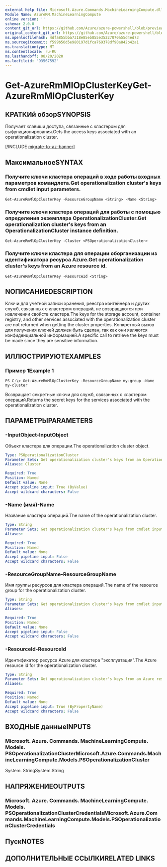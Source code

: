 ```yaml
---
external help file: Microsoft.Azure.Commands.MachineLearningCompute.dll-Help.xml
Module Name: AzureRM.MachineLearningCompute
online version: ''
schema: 2.0.0
content_git_url: https://github.com/Azure/azure-powershell/blob/preview/src/ResourceManager/MachineLearningCompute/Commands.MachineLearningCompute/help/Get-AzureRmMlOpClusterKey.md
original_content_git_url: https://github.com/Azure/azure-powershell/blob/preview/src/ResourceManager/MachineLearningCompute/Commands.MachineLearningCompute/help/Get-AzureRmMlOpClusterKey.md
ms.openlocfilehash: 4dfa855bba7318e85eb855e35227070a55d4ed73
ms.sourcegitcommit: f599b50d5e980197d1fca769378df90a842b42a1
ms.translationtype: MT
ms.contentlocale: ru-RU
ms.lasthandoff: 08/20/2020
ms.locfileid: "93567592"
---
```

# <span data-ttu-id="7802e-101">Get-AzureRmMlOpClusterKey</span><span class="sxs-lookup"><span data-stu-id="7802e-101">Get-AzureRmMlOpClusterKey</span></span>

## <span data-ttu-id="7802e-102">КРАТКИй обзор</span><span class="sxs-lookup"><span data-stu-id="7802e-102">SYNOPSIS</span></span>
<span data-ttu-id="7802e-103">Получает клавиши доступа, связанные с кластером для выфункционирования.</span><span class="sxs-lookup"><span data-stu-id="7802e-103">Gets the access keys associated with an operationalization cluster.</span></span>

[!INCLUDE [migrate-to-az-banner](../../includes/migrate-to-az-banner.md)]

## <span data-ttu-id="7802e-104">Максимальное</span><span class="sxs-lookup"><span data-stu-id="7802e-104">SYNTAX</span></span>

### <span data-ttu-id="7802e-105">Получите ключи кластера операций в ходе работы входных параметров командлета.</span><span class="sxs-lookup"><span data-stu-id="7802e-105">Get operationalization cluster's keys from cmdlet input parameters.</span></span>
```
Get-AzureRmMlOpClusterKey -ResourceGroupName <String> -Name <String>
```

### <span data-ttu-id="7802e-106">Получите ключи кластера операций для работы с помощью определения экземпляра OperationalizationCluster.</span><span class="sxs-lookup"><span data-stu-id="7802e-106">Get operationalization cluster's keys from an OperationalizationCluster instance definition.</span></span>
```
Get-AzureRmMlOpClusterKey -Cluster <PSOperationalizationCluster>
```

### <span data-ttu-id="7802e-107">Получите ключи кластера для операции оборганизации из идентификатора ресурса Azure.</span><span class="sxs-lookup"><span data-stu-id="7802e-107">Get operationalization cluster's keys from an Azure resource id.</span></span>
```
Get-AzureRmMlOpClusterKey -ResourceId <String>
```

## <span data-ttu-id="7802e-108">NОПИСАНИЕ</span><span class="sxs-lookup"><span data-stu-id="7802e-108">DESCRIPTION</span></span>
<span data-ttu-id="7802e-109">Ключи для учетной записи хранения, реестра контейнера и других служб, связанных с кластером операций, не возвращаются при извлечении свойств кластера.</span><span class="sxs-lookup"><span data-stu-id="7802e-109">The keys for the storage account, container registry, and other services associated with the operationalization cluster are not returned when getting the cluster properties.</span></span> <span data-ttu-id="7802e-110">Конкретный вызов для получения ключей должен быть сделан, так как они являются конфиденциальной информацией.</span><span class="sxs-lookup"><span data-stu-id="7802e-110">A specific call to retrieve the keys must be made since they are sensitive information.</span></span>

## <span data-ttu-id="7802e-111">ИЛЛЮСТРИРУЮТ</span><span class="sxs-lookup"><span data-stu-id="7802e-111">EXAMPLES</span></span>

### <span data-ttu-id="7802e-112">Пример 1</span><span class="sxs-lookup"><span data-stu-id="7802e-112">Example 1</span></span>
```
PS C:\> Get-AzureRmMlOpClusterKey -ResourceGroupName my-group -Name my-cluster
```

<span data-ttu-id="7802e-113">Возвращает секретные ключи для служб, связанных с кластером операций.</span><span class="sxs-lookup"><span data-stu-id="7802e-113">Returns the secret keys for the services associated with the operationalization cluster.</span></span>

## <span data-ttu-id="7802e-114">ПАРАМЕТРЫ</span><span class="sxs-lookup"><span data-stu-id="7802e-114">PARAMETERS</span></span>

### <span data-ttu-id="7802e-115">-InputObject</span><span class="sxs-lookup"><span data-stu-id="7802e-115">-InputObject</span></span>
<span data-ttu-id="7802e-116">Объект кластера для операции.</span><span class="sxs-lookup"><span data-stu-id="7802e-116">The operationalization cluster object.</span></span>

```yaml
Type: PSOperationalizationCluster
Parameter Sets: Get operationalization cluster's keys from an OperationalizationCluster instance definition.
Aliases: Cluster

Required: True
Position: Named
Default value: None
Accept pipeline input: True (ByValue)
Accept wildcard characters: False
```

### <span data-ttu-id="7802e-117">-Name (имя)</span><span class="sxs-lookup"><span data-stu-id="7802e-117">-Name</span></span>
<span data-ttu-id="7802e-118">Название кластера операций.</span><span class="sxs-lookup"><span data-stu-id="7802e-118">The name of the operationalization cluster.</span></span>

```yaml
Type: String
Parameter Sets: Get operationalization cluster's keys from cmdlet input parameters.
Aliases: 

Required: True
Position: Named
Default value: None
Accept pipeline input: False
Accept wildcard characters: False
```

### <span data-ttu-id="7802e-119">-ResourceGroupName</span><span class="sxs-lookup"><span data-stu-id="7802e-119">-ResourceGroupName</span></span>
<span data-ttu-id="7802e-120">Имя группы ресурсов для кластера операций.</span><span class="sxs-lookup"><span data-stu-id="7802e-120">The name of the resource group for the operationalization cluster.</span></span>

```yaml
Type: String
Parameter Sets: Get operationalization cluster's keys from cmdlet input parameters.
Aliases: 

Required: True
Position: Named
Default value: None
Accept pipeline input: False
Accept wildcard characters: False
```

### <span data-ttu-id="7802e-121">-ResourceId</span><span class="sxs-lookup"><span data-stu-id="7802e-121">-ResourceId</span></span>
<span data-ttu-id="7802e-122">Идентификатор ресурса Azure для кластера "эксплуатация".</span><span class="sxs-lookup"><span data-stu-id="7802e-122">The Azure resource id for the operationalization cluster.</span></span>

```yaml
Type: String
Parameter Sets: Get operationalization cluster's keys from an Azure resouce id.
Aliases: 

Required: True
Position: Named
Default value: None
Accept pipeline input: True (ByPropertyName)
Accept wildcard characters: False
```

## <span data-ttu-id="7802e-123">ВХОДНЫЕ данные</span><span class="sxs-lookup"><span data-stu-id="7802e-123">INPUTS</span></span>

### <span data-ttu-id="7802e-124">Microsoft. Azure. Commands. MachineLearningCompute. Models. PSOperationalizationCluster</span><span class="sxs-lookup"><span data-stu-id="7802e-124">Microsoft.Azure.Commands.MachineLearningCompute.Models.PSOperationalizationCluster</span></span>
<span data-ttu-id="7802e-125">System. String</span><span class="sxs-lookup"><span data-stu-id="7802e-125">System.String</span></span>


## <span data-ttu-id="7802e-126">НАПРЯЖЕНИЕ</span><span class="sxs-lookup"><span data-stu-id="7802e-126">OUTPUTS</span></span>

### <span data-ttu-id="7802e-127">Microsoft. Azure. Commands. MachineLearningCompute. Models. PSOperationalizationClusterCredentials</span><span class="sxs-lookup"><span data-stu-id="7802e-127">Microsoft.Azure.Commands.MachineLearningCompute.Models.PSOperationalizationClusterCredentials</span></span>


## <span data-ttu-id="7802e-128">Пуск</span><span class="sxs-lookup"><span data-stu-id="7802e-128">NOTES</span></span>

## <span data-ttu-id="7802e-129">ДОПОЛНИТЕЛЬНЫЕ ССЫЛКИ</span><span class="sxs-lookup"><span data-stu-id="7802e-129">RELATED LINKS</span></span>

